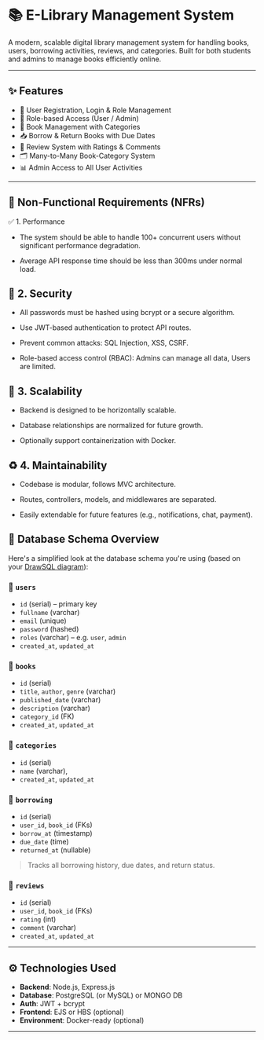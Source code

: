 # 📚 E-Library Management System

A modern, scalable digital library management system for handling books, users, borrowing activities, reviews, and categories. Built for both students and admins to manage books efficiently online.

---

## ✨ Features

- 👤 User Registration, Login & Role Management
- 🔐 Role-based Access (User / Admin)
- 📖 Book Management with Categories
- 📥 Borrow & Return Books with Due Dates
- 📝 Review System with Ratings & Comments
- 🗂️ Many-to-Many Book-Category System
- 📊 Admin Access to All User Activities

---
## 🧱 Non-Functional Requirements (NFRs)

✅ 1. Performance

- The system should be able to handle 100+ concurrent users without significant performance degradation.

- Average API response time should be less than 300ms under normal load.

## 🔐 2. Security

- All passwords must be hashed using bcrypt or a secure algorithm.

- Use JWT-based authentication to protect API routes.

- Prevent common attacks: SQL Injection, XSS, CSRF.

- Role-based access control (RBAC): Admins can manage all data, Users are limited.

## 🔄 3. Scalability

- Backend is designed to be horizontally scalable.

- Database relationships are normalized for future growth.

- Optionally support containerization with Docker.

## ♻️ 4. Maintainability

- Codebase is modular, follows MVC architecture.

- Routes, controllers, models, and middlewares are separated.

- Easily extendable for future features (e.g., notifications, chat, payment).

## 🧩 Database Schema Overview

Here's a simplified look at the database schema you're using (based on your [DrawSQL diagram](https://drawsql.app/teams/azul-x/diagrams/e-library#)):
### 🔸 `users`
- `id` (serial) – primary key
- `fullname` (varchar)
- `email` (unique)
- `password` (hashed)
- `roles` (varchar) – e.g. `user`, `admin`
- `created_at`, `updated_at`

### 🔸 `books`
- `id` (serial)
- `title`, `author`, `genre` (varchar)
- `published_date` (varchar)
- `description` (varchar)
- `category_id` (FK)
- `created_at`, `updated_at`

### 🔸 `categories`
- `id` (serial)
- `name` (varchar),
- `created_at`, `updated_at`


### 🔸 `borrowing`
- `id` (serial)
- `user_id`, `book_id` (FKs)
- `borrow_at` (timestamp)
- `due_date` (time)
- `returned_at` (nullable)

> Tracks all borrowing history, due dates, and return status.

### 🔸 `reviews`
- `id` (serial)
- `user_id`, `book_id` (FKs)
- `rating` (int)
- `comment` (varchar)
- `created_at`, `updated_at`

---

## ⚙️ Technologies Used

- **Backend**: Node.js, Express.js
- **Database**: PostgreSQL (or MySQL) or MONGO DB
- **Auth**: JWT + bcrypt
- **Frontend**: EJS or HBS (optional)
- **Environment**: Docker-ready (optional)

---

